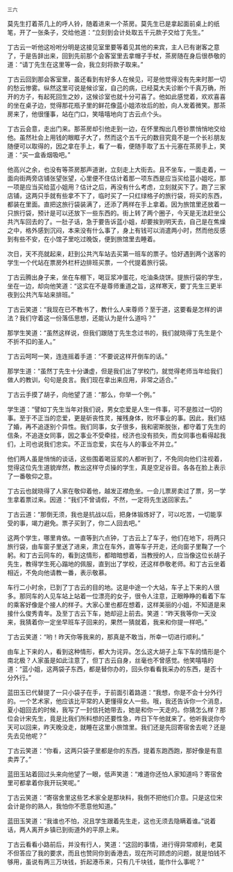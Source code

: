     三六 

   莫先生打着茶几上的呼人铃，随着进来一个茶房。莫先生已是拿起面前桌上的纸笔，开了一张条子，交给他道：“立刻到会计处取五千元款子交给丁先生。”

   丁古云一听他这吩咐分明是这接见室里要等着见其他的来宾，主人已有谢客之意了，于是告辞出来，回到先前那个会客室里去拿帽子手杖，茶房随在身后很恭敬的道：“请丁先生在这里等一会，我立刻将款子取来。”

   丁古云回到那会客室里，虽还看到有好多人在候见，可是他觉得没有先来时那一切的愁云惨雾。纵然这里可说是候诊室，自己的病，已经莫大夫诊断个千真万确，所开的方子，有起死回生之妙，这候诊室也就十分可喜了。他如此感觉着，欢欢喜喜的坐在桌子边，觉得那花瓶子里的鲜花像蓝小姐浓妆后的脸，向人发着微笑。那茶房来了，他很懂事，站在门口，笑嘻嘻地向丁古云点个头。

   丁古云会意，走出门来。那茶房却引他走到一边，在怀里掏出几卷钞票悄悄地交给他。虽然社会上用钱的眼眶子大了，然而这个五千元的数目究竟不是一个长衫朋友随便可以取得的，因之拿在手上，看了一看，便随手取了五十元塞在茶房手上，笑道：“买一盒香烟吸吧。”

   他高兴之余，也没有等茶房那声道谢，立刻走上大街去。且不坐车，一面走着，一面向街两旁店铺张望张望，心里便不住估计着那一项东西是应当买给蓝小姐吃，那一项是应当买给蓝小姐用？估计之后，再没有什么考虑，立刻就买下了。跑了三家店铺，这两只手就有些拿不下了，临时买了一只红绿格子的旅行袋，将买的东西，都装在里面。直把这旅行袋装满了，还添了两样在手上拿着。因为旅馆里还放着一只旅行袋，预计是可以还放下一些东西的。街上转了两个圈子，今天是无法赶坐公共汽车回去的了。一肚子话，急于要告诉蓝小姐，却要挨到明天去，自己是在焦燥之中，格外感到沉闷，本来没有什么事了，身上有钱可以消遣两小时，然而他反感到有些不安，在小馆子里吃过晚饭，便到旅馆里去睡着。

   次日，天不亮就起来，赶到公共汽车站去买第一班车的票子。恰好遇到两个送客的学生一个代站在票房外栏杆边排班买票，一个代提着旅行袋。

   丁古云腾出身子来，坐在车棚下，喝豆浆冲蛋花，吃油条烧饼。提旅行袋的学生，坐在一边，却向他笑道：“这实在不是尊师重道之旨，这样寒天，要丁先生三更半夜到公共汽车站来排班。”

   丁古云笑道：“我现在已不教书了，教什么人来尊师？至于道，这要看是怎样的讲法？我们守着这一份落伍思想，还能认为是什么道吗？”

   那学生笑道：“虽然这样说，但我们跟随丁先生念过书的，我们就晓得丁先生是个不折不扣的圣人。”

   丁古云呵呵一笑，连连摇着手道：“不要说这样开倒车的话。”

   那学生道：“虽然丁先生十分谦虚，但是我们出了学校门，就觉得老师当年给我们做人的教训，句句是良言。我们现在拿出来应用，非常之适合。”

   丁古云手摸了胡子，向他望了道：“那么，你举一个例。”

   学生道：“譬如丁先生当年对我们说，男女恋爱是人生一件事，可不是胜过一切的事。至于不正当的恋爱，更是斫丧性灵，摧残身体，败坏事业的事。因此，我们结了婚，再不追逐别个异性。我们同事，女子很多，我和密斯脱张，都守着丁先生的信条，不追逐女同事，因之事业不受牵挂，经济也没有损失，而女同事也看得起我们，上司也说我们忠实。不正当恋爱，实在与人的事业不并立。”

   他们两人虽是悄悄的谈话，这些围着喝豆浆的人都听到了，不免同向他们注视着，觉得这位先生道貌岸然，教出这样守贞操的学生，真是空足谷音。各各在脸上表示了一番敬仰之意。

   丁古云也就晓得了人家在敬仰着他，越发正襟危坐。一会儿票房卖过了票，另一学生拿着票过来。因道：“我们不曾请假，不然，一定将先生送回家去。”

   丁古云道：“那倒无须，我也是抗战以后，把身体锻炼好了，可以吃苦，一切能享受的事，竭力避免。票子买到了，你二人回去吧。”

   这两个学生，哪里肯依。一直等到六点钟，丁古云上了车子，他们在地下，将两只旅行袋，由车窗子里送了进来，肃立在车外，直等车子开走，还向窗子里鞠了一个躬。和丁古云同车的，看到这情形，都暗暗想着，当教授的人，应当像这位长胡子先生，教得学生死心蹋地的佩服，直到出了学校，还这样恭敬老师。和丁古云坐着相近，不免向他请教一番，表示敬慕。

   车行二小时余，已到了丁古云的目的地。这是中途一个大站，车子上下来的人很多。那同车的人见车站上站着一位漂亮的女子，很令人注意，正眼睁睁的看着下车的乘客好像是个接人的样子。大家心里也都在想着，这样美丽的小姐，不知道是来接什么俊秀青年。及至丁古云下车，她却迎上前去。笑道：“昨天我等你一天没来，我猜着你一定坐早班车子回来的，果然一猜就着，我来和你提一样吧。”

   丁古云笑道：“哟！昨天你等我来的，那真是不敢当，所幸一切进行顺利。”

   由车上下来的人，看到这种情形，都大为诧异。怎么这大胡子上车下车的情形是个南北极？人家虽是如此注意了，但丁古云自身，丝毫也不曾感觉。他笑嘻嘻的道：“蓝小姐，这两袋子东西，都是替你办的，回头你看看我采办的东西，是否十分外行。”

   蓝田玉已代替提了一只小袋子在手，于前面引着路道：“我想，你是不会十分外行的。一个艺术家，他应该比平常的人更懂得女人一些。哦，我还告诉你一个消息，夏小姐回去的时候，我写了一封信托她带去，她是和你一天走的。你猜怎么样？那位会计宋先生，竟是比我们所料想的还要性急，咋日下午他就来了。他听我说你今天可以回来，昨天晚没走，就睡在这里小旅馆里。我们还是先回寄宿舍去呢？还是先去见他呢？”

   丁古云笑道：“你看，这两只袋子里都是你的东西，提着东跑西跑，那好像是有意卖弄了。”

   蓝田玉站着回过头来向他望了一眼，低声笑道：“难道你还怕人家知道吗？寄宿舍里可都拿着你我开玩笑呢。”

   丁古云笑道：“寄宿舍里这些艺术家全是那块料，我倒不把他们介意。只是这位宋会计是你的熟人，我怕你不愿意他知道。”

   蓝田玉笑道：“我谁也不怕，况且学生跟着先生走，这也无须去隐瞒着谁。”说着话，两人离开乡镇已到街道外的平原上来。

   丁古云看看小路前后，并没有行人，笑道：“这回的事情，进行得异常顺利，老莫不但答应了我的要求，而且也赞同你到香港去，现在所可顾虑的问题，就是怕钱不够用，虽说有两三万块钱，折起港币来，只有几千块钱，能作什么事呢？”

